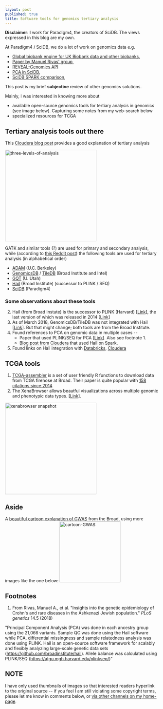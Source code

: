 ```yaml
---
layout: post
published: true
title: Software tools for genomics tertiary analysis
---
```

**Disclaimer**: I work for Paradigm4, the creators of SciDB. The views expressed in this blog are my own.

At Paradigm4 / SciDB, we do a lot of work on genomics data e.g.
- [Global biobank engine for UK Biobank data and other biobanks](https://biobankengine.stanford.edu/), 
- [Paper by Manuel Rivas' group](https://www.biorxiv.org/content/biorxiv/early/2018/03/19/257162.full.pdf), 
- [REVEAL-Genomics API](https://paradigm4.github.io/reveal-genomics-docs/)
- [PCA in SciDB](https://twitter.com/andyhpalmer/status/541955430118080512), 
- [SciDB SPARK comparison](https://link.springer.com/chapter/10.1007/978-3-319-60131-1_34), 

This post is my brief **subjective** review of other genomics solutions.

Mainly, I was interested in knowing more about

- available open-source genomics tools for tertiary analysis in genomics (see image below). Capturing some notes from my web-search below
- specialized resources for TCGA

## Tertiary analysis tools out there

This [Cloudera blog post](http://blog.cloudera.com/blog/2016/04/genome-analysis-toolkit-now-using-apache-spark-for-data-processing/) provides a good explanation of tertiary analysis

<img src="http://blog.cloudera.com/wp-content/uploads/2017/04/Pipeline.png" alt="three-levels-of-analysis" width=300/>

GATK and similar tools (?) are used for primary and secondary analysis, while (according to [this Reddit post](https://www.reddit.com/r/bioinformatics/comments/5t7idb/large_scalable_variant_stores/)) the following tools are used for tertiary analysis (in alphabetical order)

- [ADAM](http://bdgenomics.org/) (U.C. Berkeley)
- [GenomicsDB](https://github.com/Intel-HLS/GenomicsDB) / [TileDB](https://tiledb.io/) (Broad Institute and Intel)
- [GQT](https://www.nature.com/articles/nmeth.3654) (U. Utah)
- [Hail](https://hail.is/) (Broad Institute) (successor to PLINK / SEQ)
- [SciDB](https://www.paradigm4.com/) (Paradigm4)

### Some observations about these tools

2. Hail (from Broad Instute) is the successor to PLINK (Harvard) [[Link](https://blog.cloudera.com/blog/2017/05/hail-scalable-genomics-analysis-with-spark/)], the last version of which was released in 2014 [[Link](http://zzz.bwh.harvard.edu/plink/)]
3. As of March 2018, GenomicsDB/TileDB was not integrated with Hail [[Link](http://discuss.hail.is/t/genomicsdb-integration/434)]. But that might change; both tools are from the Broad Institute. 
4. Found references to PCA on genomic data in multiple cases -- 
    + Paper that used PLINK/SEQ for PCA [[Link](http://journals.plos.org/plosgenetics/article?id=10.1371/journal.pgen.1007329)]. Also see footnote 1. 
    + [Blog post from Cloudera](http://blog.cloudera.com/blog/2016/04/genome-analysis-toolkit-now-using-apache-spark-for-data-processing/) that used Hail on Spark. 
5. Found links on Hail integration with [Databricks](https://www.slideshare.net/SparkSummit/hail-scaling-genetic-data-analysis-with-apache-spark-keynote-by-cotton-seed), [Cloudera](https://blog.cloudera.com/blog/2017/05/hail-scalable-genomics-analysis-with-spark/)

## TCGA tools

1. [TCGA-assembler](http://www.compgenome.org/TCGA-Assembler/) is a set of user friendly R functions to download data from TCGA firehose at Broad. Their paper is quite popular with [158 citations since 2014](https://scholar.google.com/scholar?cites=7434599276556022939&as_sdt=40000005&sciodt=0,22&hl=en&authuser=1). 
2. The XenaBrowser allows beautful visualizations across multiple genomic and phenotypic data types. [[Link](https://xenabrowser.net/datapages/?host=https%3A%2F%2Fpancanatlas.xenahubs.net)]. 

<img href="https://xenabrowser.net/datapages/?host=https%3A%2F%2Fpancanatlas.xenahubs.net" src="https://pancanatlas.xenahubs.net/download/meta/screenshot.png" alt="xenabrowser snapshot" width=300>

## Aside

A [beautiful cartoon explanation of GWAS](https://www.broadinstitute.org/visuals/explainer-genome-wide-association-studies) from the Broad, using more images like the one below:
<img href="https://www.broadinstitute.org/visuals/explainer-genome-wide-association-studies" src="https://www.broadinstitute.org/files/landing_items/Explainer-close-up.jpg" alt="cartoon-GWAS" width=200>

## Footnotes

1. From Rivas, Manuel A., et al. "Insights into the genetic epidemiology of Crohn's and rare diseases in the Ashkenazi Jewish population." *PLoS genetics* 14.5 (2018)

"Principal Component Analysis (PCA) was done in each ancestry group using the 21,066 variants. Sample QC was done using the Hail software while PCA, differential missingness and sample relatedness analysis was done using PLINK. Hail is an open-source software framework for scalably and flexibly analyzing large-scale genetic data sets (https://github.com/broadinstitute/hail). Allele balance was calculated using PLINK/SEQ (https://atgu.mgh.harvard.edu/plinkseq/)"


## NOTE

I have only used thumbnails of images so that interested readers hyperlink to the original source -- if you feel I am still violating some copyright terms, please let me know in comments below, or [via other channels on my home-page](http://kritisen.com/aboutme/).
